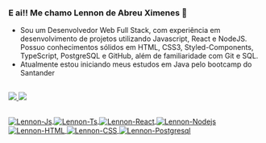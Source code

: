 ### E ai!! Me chamo Lennon de Abreu Ximenes 👋 


-  Sou um Desenvolvedor Web Full Stack, com experiência em desenvolvimento de projetos utilizando Javascript, React e NodeJS. Possuo conhecimentos sólidos em HTML, CSS3, Styled-Components, TypeScript, PostgreSQL e GitHub, além de familiaridade com Git e SQL.
-  Atualmente estou iniciando meus estudos em Java pelo bootcamp do Santander

  ##
  
<div>
    <a href="https://github.com/LennonXimenes">
    <img height= "180em" src="https://github-readme-stats.vercel.app/api?username=LennonXimenes&show_icons=true&theme=dark&include_all_commits=true&count_private-true"/>
    <img height= "180em" src="https://github-readme-stats.vercel.app/api/top-langs/?username=LennonXimenes&layout=compact&langs_count=16&theme=dark"/>
</div>

##

<div style="display: inline_block>
  <img align="center" alt="Lennon-Ts" height="30" width="40" src="https://raw.githubusercontent.com/devicons/devicon/master/icons/javascript/javascript-plain.svg">
  <img align="center" alt="Lennon-Js" height="30" width="40" src="https://devicon-website.vercel.app/api/javascript/plain.svg?color=%23FFFFFF">
  <img align="center" alt="Lennon-Ts" height="30" width="40" src="https://devicon-website.vercel.app/api/typescript/plain.svg?color=%23FFFFFF">
  <img align="center" alt="Lennon-React" height="30" width="40" src="https://devicon-website.vercel.app/api/react/original.svg?color=%23FFFFFF">
  <img align="center" alt="Lennon-Nodejs" height="30" width="40" src="https://devicon-website.vercel.app/api/nodejs/plain.svg?color=%23FFFFFF">
  <img align="center" alt="Lennon-HTML" height="30" width="40" src="https://devicon-website.vercel.app/api/html5/plain.svg?color=%23FFFFFF">
  <img align="center" alt="Lennon-CSS" height="30" width="40" src="https://devicon-website.vercel.app/api/css3/plain.svg?color=%23FFFFFF">
  <img align="center" alt="Lennon-Postgresql" height="30" width="40" src="https://devicon-website.vercel.app/api/postgresql/plain.svg?color=%23FFFFFF">
</div>
